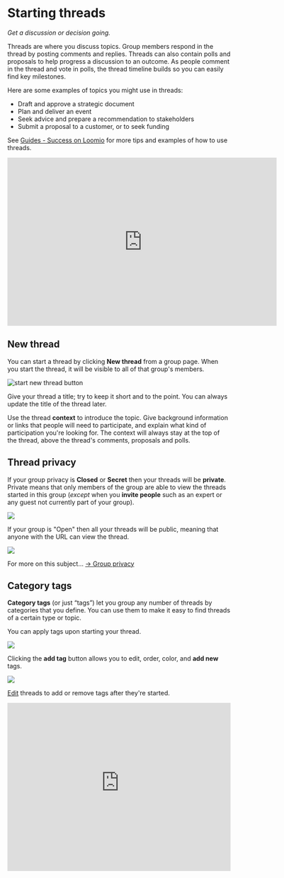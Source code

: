 # Starting threads
_Get a discussion or decision going._

Threads are where you discuss topics.  Group members respond in the thread by posting comments and replies. Threads can also contain polls and proposals to help progress a discussion to an outcome.  As people comment in the thread and vote in polls, the thread timeline builds so you can easily find key milestones.

Here are some examples of topics you might use in threads:
- Draft and approve a strategic document
- Plan and deliver an event
- Seek advice and prepare a recommendation to stakeholders
- Submit a proposal to a customer, or to seek funding

See [Guides - Success on Loomio](https://help.loomio.org/en/guides/engage-group.html) for more tips and examples of how to use threads.

<div class="iframe-container"><iframe width="608" height="380" src="https://www.youtube.com/embed/1qxGl8MBA88" title="YouTube video player" frameborder="0" allow="accelerometer; autoplay; clipboard-write; encrypted-media; gyroscope; picture-in-picture" allowfullscreen></iframe></div>

## New thread

You can start a thread by clicking **New thread** from a group page. When you start the thread, it will be visible to all of that group's members.

![start new thread button](new_thread1.png)

Give your thread a title; try to keep it short and to the point. You can always update the title of the thread later.

Use the thread **context** to introduce the topic. Give background information or links that people will need to participate, and explain what kind of participation you're looking for. The context will always stay at the top of the thread, above the thread's comments, proposals and polls.

## Thread privacy
If your group privacy is **Closed** or **Secret** then your threads will be **private**. Private means that only members of the group are able to view the threads started in this group (*except* when you **invite people** such as an expert or any guest not currently part of your group).

![](private_thread_label.png)

If your group is "Open" then all your threads will be public, meaning that anyone with the URL can view the thread.

![](open_thread_label.png)

For more on this subject… [→ Group privacy](/en/guides/getting_started/starting_a_group/#privacy)

## Category tags

**Category tags** (or just “tags”) let you group any number of threads by categories that you define. You can use them to make it easy to find threads of a certain type or topic.

You can apply tags upon starting your thread.

![](category_tag_discussions.png)

Clicking the **add tag** button allows you to edit, order, color, and **add new** tags.

![](organize_with_category_tags.png)

[Edit](https://help.loomio.org/en/guides/getting_started/having_discussions/#keep-the-title-and-context-relevant) threads to add or remove tags after they're started.

<iframe width="100%" height="380px" src="https://www.youtube-nocookie.com/embed/ntauplSLsQE?rel=0" frameborder="0" allowfullscreen></iframe>
